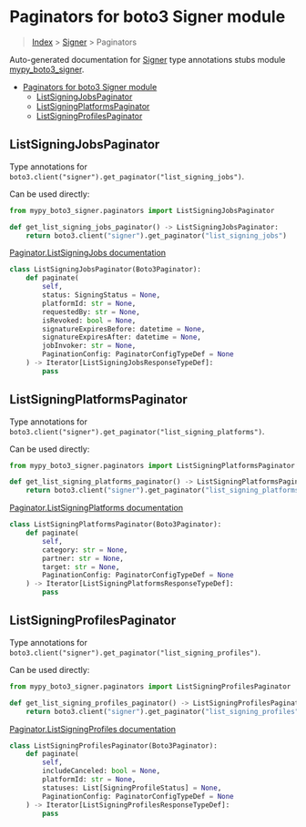 # Paginators for boto3 Signer module

> [Index](../index.md) > [Signer](./index.md) > Paginators

Auto-generated documentation for [Signer](https://boto3.amazonaws.com/v1/documentation/api/latest/reference/services/signer.html#Signer)
type annotations stubs module [mypy_boto3_signer](https://pypi.org/project/mypy-boto3-signer/).

- [Paginators for boto3 Signer module](#paginators-for-boto3-signer-module)
  - [ListSigningJobsPaginator](#listsigningjobspaginator)
  - [ListSigningPlatformsPaginator](#listsigningplatformspaginator)
  - [ListSigningProfilesPaginator](#listsigningprofilespaginator)

## ListSigningJobsPaginator

Type annotations for `boto3.client("signer").get_paginator("list_signing_jobs")`.

Can be used directly:

```python
from mypy_boto3_signer.paginators import ListSigningJobsPaginator

def get_list_signing_jobs_paginator() -> ListSigningJobsPaginator:
    return boto3.client("signer").get_paginator("list_signing_jobs")
```

[Paginator.ListSigningJobs documentation](https://boto3.amazonaws.com/v1/documentation/api/latest/reference/services/signer.html#Signer.Paginator.ListSigningJobs)

```python
class ListSigningJobsPaginator(Boto3Paginator):
    def paginate(
        self,
        status: SigningStatus = None,
        platformId: str = None,
        requestedBy: str = None,
        isRevoked: bool = None,
        signatureExpiresBefore: datetime = None,
        signatureExpiresAfter: datetime = None,
        jobInvoker: str = None,
        PaginationConfig: PaginatorConfigTypeDef = None
    ) -> Iterator[ListSigningJobsResponseTypeDef]:
        pass
```
## ListSigningPlatformsPaginator

Type annotations for `boto3.client("signer").get_paginator("list_signing_platforms")`.

Can be used directly:

```python
from mypy_boto3_signer.paginators import ListSigningPlatformsPaginator

def get_list_signing_platforms_paginator() -> ListSigningPlatformsPaginator:
    return boto3.client("signer").get_paginator("list_signing_platforms")
```

[Paginator.ListSigningPlatforms documentation](https://boto3.amazonaws.com/v1/documentation/api/latest/reference/services/signer.html#Signer.Paginator.ListSigningPlatforms)

```python
class ListSigningPlatformsPaginator(Boto3Paginator):
    def paginate(
        self,
        category: str = None,
        partner: str = None,
        target: str = None,
        PaginationConfig: PaginatorConfigTypeDef = None
    ) -> Iterator[ListSigningPlatformsResponseTypeDef]:
        pass
```
## ListSigningProfilesPaginator

Type annotations for `boto3.client("signer").get_paginator("list_signing_profiles")`.

Can be used directly:

```python
from mypy_boto3_signer.paginators import ListSigningProfilesPaginator

def get_list_signing_profiles_paginator() -> ListSigningProfilesPaginator:
    return boto3.client("signer").get_paginator("list_signing_profiles")
```

[Paginator.ListSigningProfiles documentation](https://boto3.amazonaws.com/v1/documentation/api/latest/reference/services/signer.html#Signer.Paginator.ListSigningProfiles)

```python
class ListSigningProfilesPaginator(Boto3Paginator):
    def paginate(
        self,
        includeCanceled: bool = None,
        platformId: str = None,
        statuses: List[SigningProfileStatus] = None,
        PaginationConfig: PaginatorConfigTypeDef = None
    ) -> Iterator[ListSigningProfilesResponseTypeDef]:
        pass
```